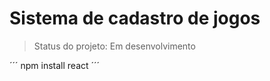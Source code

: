 <h1>Sistema de cadastro de jogos</h1>

> Status do projeto: Em desenvolvimento



´´´
npm install react
´´´
